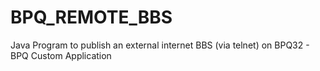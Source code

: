 # BPQ_REMOTE_BBS
Java Program to publish an external internet BBS (via telnet) on BPQ32 - BPQ Custom Application 
